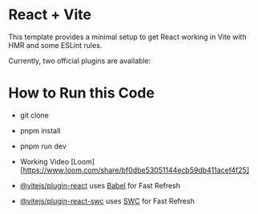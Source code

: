 # React + Vite

This template provides a minimal setup to get React working in Vite with HMR and some ESLint rules.

Currently, two official plugins are available:

# How to Run this Code 
- git clone
- pnpm install
- pnpm run dev



- Working Video [Loom] [https://www.loom.com/share/bf0dbe53051144ecb59db411acef4f25]

- [@vitejs/plugin-react](https://github.com/vitejs/vite-plugin-react/blob/main/packages/plugin-react/README.md) uses [Babel](https://babeljs.io/) for Fast Refresh
- [@vitejs/plugin-react-swc](https://github.com/vitejs/vite-plugin-react-swc) uses [SWC](https://swc.rs/) for Fast Refresh
